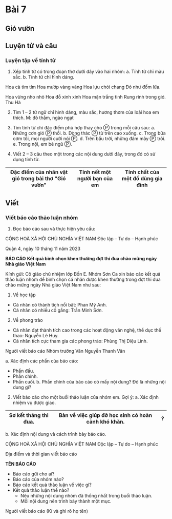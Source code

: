 # Bài 7
## Gió vườn

## Luyện từ và câu

### Luyện tập về tính từ
1. Xếp tính từ có trong đoạn thơ dưới đây vào hai nhóm:
a. Tính từ chỉ màu sắc.
b. Tính từ chỉ hình dáng.

Hoa cà tim tím
Hoa mướp vàng vàng
Hoa lựu chói chang
Đỏ như đốm lửa.

Hoa vừng nho nhỏ
Hoa đỗ xinh xinh
Hoa mận trắng tinh
Rung rinh trong gió.
Thu Hà

2. Tìm 1 – 2 từ ngữ chỉ hình dáng, màu sắc, hương thơm của loài hoa em thích.
M: đỏ thắm, ngào ngạt

3. Tìm tính từ chỉ đặc điểm phù hợp thay cho Ⓟ trong mỗi câu sau:
a. Những cơn gió Ⓟ thổi.
b. Dòng thác Ⓟ từ trên cao xuống.
c. Trong bữa cơm tối, mọi người cười nói Ⓟ.
d. Trên bầu trời, những đám mây Ⓟ trôi.
e. Trong nội, em bé ngủ Ⓟ.

4. Viết 2 – 3 câu theo một trong các nội dung dưới đây, trong đó có sử dụng tính từ.

| Đặc điểm của nhân vật gió trong bài thơ "Gió vườn" | Tính nết một người bạn của em | Tính chất của một đồ dùng gia đình |
|---|---|---|

## Viết

### Viết báo cáo thảo luận nhóm
1. Đọc báo cáo sau và thực hiện yêu cầu:

CỘNG HOÀ XÃ HỘI CHỦ NGHĨA VIỆT NAM
Độc lập – Tự do – Hạnh phúc

Quận 4, ngày 10 tháng 11 năm 2023

**BÁO CÁO**
**Kết quả bình chọn khen thưởng**
**đợt thi đua chào mừng ngày Nhà giáo Việt Nam**

Kính gửi: Cô giáo chủ nhiệm lớp Bốn E.
Nhóm Sơn Ca xin báo cáo kết quả thảo luận nhóm để bình chọn cá nhân được khen thưởng trong đợt thi đua chào mừng ngày Nhà giáo Việt Nam như sau:
1. Về học tập
- Cá nhân có thành tích nổi bật: Phan Mỹ Anh.
- Cá nhân có nhiều cố gắng: Trần Minh Sơn.
2. Về phong trào
- Cá nhân đạt thành tích cao trong các hoạt động văn nghệ, thể dục thể thao: Nguyễn Lê Huy.
- Cá nhân tích cực tham gia các phong trào: Phùng Thị Diệu Linh.

Người viết báo cáo
Nhóm trưởng
Văn
Nguyễn Thanh Vân

a. Xác định các phần của báo cáo:
- Phần đầu.
- Phần chính.
- Phần cuối.
b. Phần chính của báo cáo có mấy nội dung? Đó là những nội dung gì?

2. Viết báo cáo cho một buổi thảo luận của nhóm em.
Gợi ý:
a. Xác định nhiệm vụ được giao.

| Sơ kết tháng thi đua. | Bàn về việc giúp đỡ học sinh có hoàn cảnh khó khăn. | ? |
|---|---|---|

b. Xác định nội dung và cách trình bày báo cáo.

CỘNG HOÀ XÃ HỘI CHỦ NGHĨA VIỆT NAM
Độc lập – Tự do – Hạnh phúc

Địa điểm và thời gian viết báo cáo

**TÊN BÁO CÁO**

- Báo cáo gửi cho ai?
- Báo cáo của nhóm nào?
- Báo cáo kết quả thảo luận về việc gì?
- Kết quả thảo luận thế nào?
  - Nêu những nội dung nhóm đã thống nhất trong buổi thảo luận.
  - Mỗi nội dung nên trình bày thành một mục.

Người viết báo cáo
(Kí và ghi rõ họ tên)
